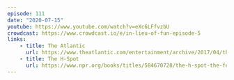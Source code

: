 ```yaml
---
episode: 111
date: "2020-07-15"
youtube: https://www.youtube.com/watch?v=eXc6LFfvzbU
crowdcast: https://www.crowdcast.io/e/in-lieu-of-fun-episode-5
links:
    - title: The Atlantic
      url: https://www.theatlantic.com/entertainment/archive/2017/04/the-h-spot-review-jill-filipovic-the-feminist-case-for-happiness/524241/
    - title: The H-Spot
      url: https://www.npr.org/books/titles/584670728/the-h-spot-the-feminist-pursuit-of-happiness
---
```


